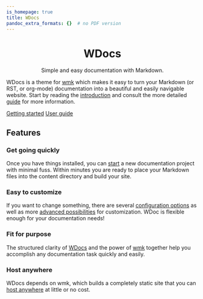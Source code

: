 ```yaml
---
is_homepage: true
title: WDocs
pandoc_extra_formats: {}  # no PDF version
---
```


<h1 style="text-align:center">WDocs</h1>
<p style="text-align:center">Simple and easy documentation with Markdown.</p>

WDocs is a theme for [wmk] which makes it easy to turn your Markdown (or RST, or org-mode) documentation into a beautiful and easily navigable website. Start by reading the [introduction] and consult the more detailed [guide] for more information.

[wmk]: https://wmk.baldr.net/
[introduction]: /introduction/
[guide]: /usage/

<div class="ta-c mb-4">
<a href="introduction/" role="button">Getting started</a>
<a href="usage/" role="button">User guide</a>
</div>

 <div class="jumbotron" markdown="false">
  <h2 class="mt-0">Features</h2>
  <div class="grid-sm c2 c4-lg">
   <article class="card">
   <div class="card-body">
   <h3 class="card-title">Get going quickly</h3>
   <p class="card-text">
   Once you have things installed, you can <a href="/introduction/">start</a> a new
   documentation project with minimal fuss. Within minutes you are ready to place
   your Markdown files into the content directory and build your site.
   </p>
   </div>
   </article>
   <article class="card">
   <div class="card-body">
   <h3 class="card-title">Easy to customize</h3>
   <p class="card-text">
   If you want to change something, there are several <a
   href="usage/options/">configuration options</a> as well as more <a
   href="usage/advanced/">advanced possibilities</a> for customization. WDoc is
   flexible enough for your documentation needs!
   </p>
   </div>
   </article>
   <article class="card">
   <div class="card-body">
   <h3 class="card-title">Fit for purpose</h3>
   <p class="card-text">
   The structured clarity of <a href="/">WDocs</a> and the power of <a
   href="https://wmk.baldr.net/">wmk</a> together help you accomplish any
   documentation task quickly and easily.
   </p>
   </div>
   </article>
   <article class="card">
   <div class="card-body">
   <h3 class="card-title">Host anywhere</h3>
   <p class="card-text">
   WDocs depends on wmk, which builds a completely static site that
   you can <a href="usage/deploy/">host anywhere</a> at little or no cost.
   </p>
   </div>
   </article>
  </div>
</div>
